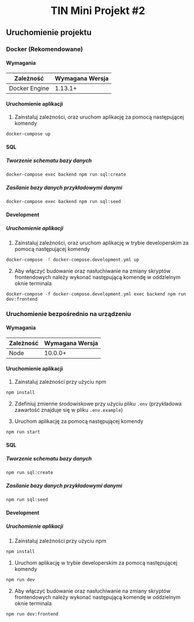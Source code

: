 <h1 align="center">TIN Mini Projekt #2</h1>

## Uruchomienie projektu
### Docker (Rekomendowane)
#### Wymagania
| Zależność      | Wymagana Wersja |
|----------------|-----------------|
| Docker Engine  | 1.13.1+         |

#### Uruchomienie aplikacji
1. Zainstaluj zależności, oraz uruchom aplikację za pomocą następującej komendy
```bash
docker-compose up
```

#### SQL
##### Tworzenie schematu bazy danych
```
docker-compose exec backend npm run sql:create
```

##### Zasilanie bazy danych przykładowymi danymi
```
docker-compose exec backend npm run sql:seed
```

#### Development
##### Uruchomienie aplikacji
1. Zainstaluj zależności, oraz uruchom aplikację w trybie developerskim za pomocą następującej komendy
```bash
docker-compose -f docker-compose.development.yml up
```

2. Aby włączyć budowanie oraz nasłuchiwanie na zmiany skryptów frontendowych należy wykonać następującą komendę w oddzielnym oknie terminala
```
docker-compose -f docker-compose.development.yml exec backend npm run dev:frontend
```

### Uruchomienie bezpośrednio na urządzeniu
#### Wymagania
| Zależność      | Wymagana Wersja |
|----------------|-----------------|
| Node           | 10.0.0+         |

#### Uruchomienie aplikacji
1. Zainstaluj zależności przy użyciu npm
```bash
npm install
```

2. Zdefiniuj zmienne środowiskowe przy użyciu pliku `.env` (przykładowa zawartość znajduje się w pliku `.env.example`)

3. Uruchom aplikację za pomocą następującej komendy
```bash
npm run start
```

#### SQL
##### Tworzenie schematu bazy danych
```
npm run sql:create
```

##### Zasilanie bazy danych przykładowymi danymi
```
npm run sql:seed
```

#### Development
##### Uruchomienie aplikacji
1. Zainstaluj zależności przy użyciu npm
```bash
npm install
```

1. Uruchom aplikację w trybie developerskim za pomocą następującej komendy
```bash
npm run dev
```

2. Aby włączyć budowanie oraz nasłuchiwanie na zmiany skryptów frontendowych należy wykonać następującą komendę w oddzielnym oknie terminala
```
npm run dev:frontend
```
